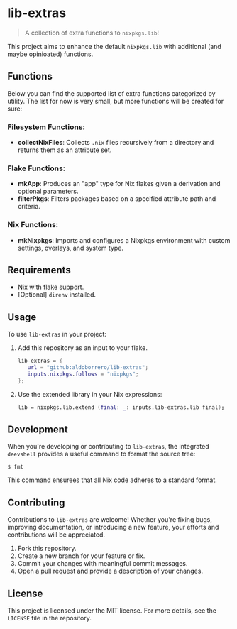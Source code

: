 # lib-extras

> A collection of extra functions to `nixpkgs.lib`!

This project aims to enhance the default `nixpkgs.lib` with additional (and maybe opinioated) functions.

## Functions

Below you can find the supported list of extra functions categorized by utility. The list for now is very small,
but more functions will be created for sure:

### Filesystem Functions:

- **collectNixFiles**: Collects `.nix` files recursively from a directory and returns them as an attribute set.

### Flake Functions:

- **mkApp**: Produces an "app" type for Nix flakes given a derivation and optional parameters.
- **filterPkgs**: Filters packages based on a specified attribute path and criteria.

### Nix Functions:

- **mkNixpkgs**: Imports and configures a Nixpkgs environment with custom settings, overlays, and system type.

## Requirements

- Nix with flake support.
- \[Optional\] `direnv` installed.

## Usage

To use `lib-extras` in your project:

1. Add this repository as an input to your flake.
   ```nix
   lib-extras = {
      url = "github:aldoborrero/lib-extras";
      inputs.nixpkgs.follows = "nixpkgs";
   };
   ```
1. Use the extended library in your Nix expressions:
   ```nix
   lib = nixpkgs.lib.extend (final: _: inputs.lib-extras.lib final);
   ```

## Development

When you're developing or contributing to `lib-extras`, the integrated `deevshell` provides a useful command to format the source tree:

```console
$ fmt
```

This command ensurees that all Nix code adheres to a standard format.

## Contributing

Contributions to `lib-extras` are welcome! Whether you're fixing bugs, improving documentation, or introducing a new feature, your efforts and contributions will be appreciated.

1. Fork this repository.
1. Create a new branch for your feature or fix.
1. Commit your changes with meaningful commit messages.
1. Open a pull request and provide a description of your changes.

## License

This project is licensed under the MIT license. For more details, see the `LICENSE` file in the repository.
